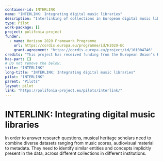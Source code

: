 ```yaml
---
container-id: INTERLINK
name: "INTERLINK: Integrating digital music libraries"
description: "Interlinking of collections in European digital music libraries and audiovisuals archives."
type: Pilot
work-package: []
project: polifonia-project
funder:
  - name: Horizon 2020 Framework Programme
    url: https://cordis.europa.eu/programme/id/H2020-EC
    grant-agreement: "https://cordis.europa.eu/project/id/101004746"
credits: "This project has received funding from the European Union’s Horizon 2020 research and innovation programme under grant agreement N. 101004746."
has-part: []
# Do not remove the below.
title: "INTERLINK"
long-title: "INTERLINK: Integrating digital music libraries"
pilot: "INTERLINK"
parent: "Pilots"
layout: pilot
link: "https://polifonia-project.eu/pilots/interlink/"
--- 
```


# INTERLINK: Integrating digital music libraries
In order to answer research questions, musical heritage scholars need to combine diverse datasets ranging from music scores, audiovisual material to metadata. They need to identify similar entities and concepts implicitly present in the data, across different collections in different institutions.
